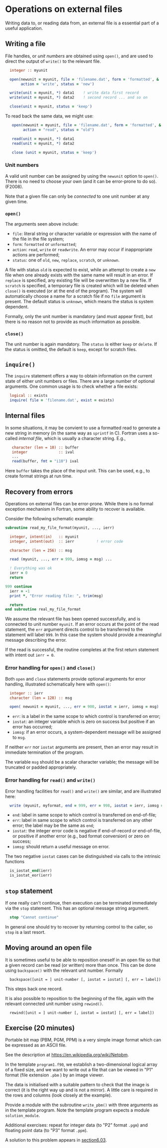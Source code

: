 # Operations on external files

Writing data to, or reading data from, an external file is a essential
part of a useful application.


## Writing a file

File handles, or _unit numbers_ are obtained using `open()`, and are
used to direct the output of `write()` to the relevant file.
```fortran
  integer :: myunit

  open(newunit = myunit, file = 'filename.dat', form = 'formatted', &
       action = 'write', status = 'new')

  write(unit = myunit, *) data1    ! write data first record
  write(unit = myunit, *) data2    ! second record ... and so on

  close(unit = myunit, status = 'keep')
```
To read back the same data, we might use:
```fortran
   open(newunit = myunit, file = 'filename.dat', form = 'formatted', &
        action = "read", status = "old")

   read(unit = myunit, *) data1
   read(unit = myunit, *) data2

   close (unit = myunit, status = 'keep')
```

### Unit numbers

A valid unit number can be assigned by using the `newunit` option to
`open()`. There is no need to choose your own (and it can be error-prone
to do so). (F2008).

Note that a given file can only be _connected_ to one unit number at
any given time.

### `open()`

The arguments seen above include:
* `file`: literal string or character variable or expression with the name of
the file in the file system;
* `form`: `formatted` or `unformatted`;
* `action`: `read`, `write` or `readwrite`. An error may occur if inappropriate actions are performed;
* `status`: one of `old`, `new`, `replace`, `scratch`, or `unknown`.

A file with status `old` is expected to exist, while an attempt to create a
`new` file when one already exists with the same name will result in an error.
If `replace` is specified, any existing file will be overwritten by a new
file. If `scratch` is specified, a temporary file is created which will
be deleted when `close()` is executed (or at the end of the program).
The system will automatically choose a name for a scratch file if no
`file` argument is present. The default status is `unknown`, which
means the status is system dependent.

Formally, only the unit number is mandatory (and must appear first), but
there is no reason not to provide as much information as possible.

### `close()`
The unit number is again mandatory. The `status` is either `keep` or
`delete`. If the status is omitted, the default is `keep`, except for
scratch files.

## `inquire()`

The `inquire` statement offers a way to obtain information on the
current state of either unit numbers or files. There are a large
number of optional arguments. One common usage is to check whether
a file exists:
```fortran
  logical :: exists
  inquire( file = 'filename.dat', exist = exists)
```

## Internal files

In some situations, it may be convient to use a formatted read to
generate a new string in memory (in the same way as `sprintf` in C).
Fortran uses a so-called _internal file_, which is usually a
character string. E.g.,
```fortran
   character (len = 10) :: buffer
   integer              :: ival
   ...
   read(buffer, fmt = "i10") ival
```
Here `buffer` takes the place of the input unit. This can be used, e.g.,
to create format strings at run time.

## Recovery from errors

Operations on external files can be error-prone. While there is no
formal exception mechanism in Fortran, some ability to recover is
available.

Consider the following schematic example:
```fortran
subroutine read_my_file_format(myunit, ..., ierr)

  integer, intent(in)   :: myunit
  integer, intent(out)  :: ierr          ! error code

  character (len = 256) :: msg

  read (myunit, ..., err = 999, iomsg = msg) ...

  ! Everything was ok
  ierr = 0
  return

999 continue
  ierr = -1
  print *, "Error reading file: ", trim(msg)

  return
end subroutine real_my_file_format
```
We assume the relevant file has been opened successfully, and is
connected to unit number `myunit`. If an error occurs at the
point of the read statement, the `err` argument directs control
to be transferred to the statement will label `999`. In this
case the system should provide a meaningful message describing the
error.

If the read is successful, the routine completes at the first return
statement with intent out `ierr = 0`.

### Error handling for `open()` and `close()`

Both `open` and `close` statements provide optional arguments for
error handling, illustrated schematically here with `open()`:
```fortran
  integer :: ierr
  character (len = 128) :: msg

  open( newunit = myunit, ..., err = 900, iostat = ierr, iomsg = msg)
```
* `err`: is a label in the same scope to which control is transferred on error;
* `iostat`: an integer variable which is zero on success but positive if an error has occurred;
* `iomsg`: if an error occurs, a system-dependent message will be assigned to `msg`.

If neither `err` nor `iostat` arguments are present, then an error may
result in immediate termination of the program.

The variable `msg` should be a scalar character variable; the message will be
truncated or padded appropriately.

### Error handling for `read()` and `write()`

Error handling facilities for `read()` and `write()` are similar, and
are illustrated here:
```fortran
  write (myunit, myformat, end = 999, err = 998, iostat = ierr, iomsg = msg) ..
```
* `end`: label in same scope to which control is transferred on end-of-file;
* `err`: label in same scope to which control is transferred on any other error; the label may be the same as `end`;
* `iostat`: the integer error code is negative if end-of-record or end-of-file, or positive if another error (e.g., bad format conversion) or zero on success;
* `iomsg`: should return a useful message on error.

The two negative `iostat` cases can be distinguished via calls to
the intrinsic functions
```fortran
  is_iostat_end(ierr)
  is_iostat_eor(ierr)
```

## `stop` statement

If one really can't continue, then execution can be terminated immediately
via the `stop` statement. This has an optional message string argument.
```fortran
  stop "Cannot continue"
```
In general one should try to recover by returning control to the caller,
so `stop` is a last resort.

## Moving around an open file

It is sometimes useful to be able to reposition oneself in an open file
so that a given record can be read (or written) more than once. This
can be done using `backspace()` with the relevant unit number. Formally
```
  backspace([unit = ] unit-number [, iostat = iostat] [, err = label])
```
This steps back one record.

It is also possible to reposition to the beginning of the file, again
with the relevant connected unit number using `rewind()`.
```
  rewind([unit = ] unit-number [, iostat = iostat] [, err = label])
```


## Exercise (20 minutes)

Portable bit map (PBM, PGM, PPM) is a very simple image format which can be
expressed as an ASCII file.

See the description at https://en.wikipedia.org/wiki/Netpbm.

In the template `program1.f90`, we establish a two-dimensional logical array
of a fixed size, and we want to write out a file that can be viewed in
"P1" format (file extension `.pbm` ) by an image viewer.

The data is initialised with a suitable pattern to check that the image
is correct (it is the right way up and is not a mirror). A little care
is required in the rows and columns (look closely at the example).

Provide a module with the subroutine `write_pbm()` with three arguments
as in the template program. Note the template program expects a module
`solution_module`.

Additional exercises: repeat for integer data (to "P2" format `.pgm`)
and floating point data (to "P3" format `.ppm`).

A solution to this problem appears in [section6.03](./section6.03).

